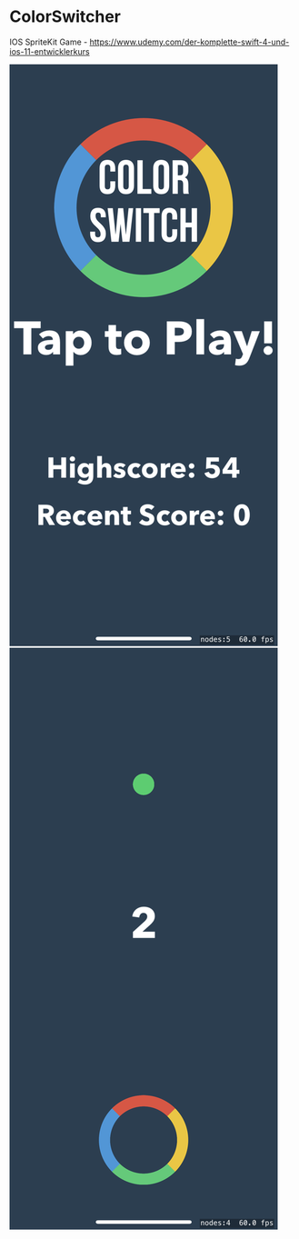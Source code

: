 # ColorSwitcher
IOS SpriteKit Game - https://www.udemy.com/der-komplette-swift-4-und-ios-11-entwicklerkurs

![alt tag](https://github.com/JonasMock/ColorSwitcher/blob/master/menu.png?raw=true)
![alt tag](https://github.com/JonasMock/ColorSwitcher/blob/master/game.png?raw=true)
